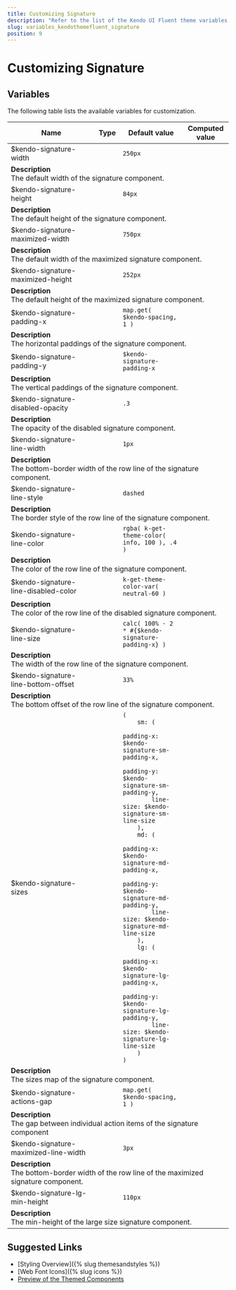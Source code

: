 ```yaml
---
title: Customizing Signature
description: "Refer to the list of the Kendo UI Fluent theme variables available for customization."
slug: variables_kendothemefluent_signature
position: 9
---
```


# Customizing Signature

## Variables

The following table lists the available variables for customization.

<table class="theme-variables">
    <colgroup>
    <col style="width: 200px; white-space:nowrap;" />
    <col />
    <col />
    <col />
</colgroup>
<thead>
    <tr>
        <th>Name</th>
        <th>Type</th>
        <th>Default value</th>
        <th>Computed value</th>
    </tr>
</thead>
<tbody>
        <tr>
    <td>$kendo-signature-width</td>
    <td></td>
    <td><code>250px</code></td>
    <td></td>
</tr>
<tr>
    <td colspan="4" class="theme-variables-description-container"><div><b>Description</b><div class="theme-variables-description">The default width of the signature component.</div></div>
    </td>
</tr>
<tr>
    <td>$kendo-signature-height</td>
    <td></td>
    <td><code>84px</code></td>
    <td></td>
</tr>
<tr>
    <td colspan="4" class="theme-variables-description-container"><div><b>Description</b><div class="theme-variables-description">The default height of the signature component.</div></div>
    </td>
</tr>
<tr>
    <td>$kendo-signature-maximized-width</td>
    <td></td>
    <td><code>750px</code></td>
    <td></td>
</tr>
<tr>
    <td colspan="4" class="theme-variables-description-container"><div><b>Description</b><div class="theme-variables-description">The default width of the maximized signature component.</div></div>
    </td>
</tr>
<tr>
    <td>$kendo-signature-maximized-height</td>
    <td></td>
    <td><code>252px</code></td>
    <td></td>
</tr>
<tr>
    <td colspan="4" class="theme-variables-description-container"><div><b>Description</b><div class="theme-variables-description">The default height of the maximized signature component.</div></div>
    </td>
</tr>
<tr>
    <td>$kendo-signature-padding-x</td>
    <td></td>
    <td><code>map.get( $kendo-spacing, 1 )</code></td>
    <td></td>
</tr>
<tr>
    <td colspan="4" class="theme-variables-description-container"><div><b>Description</b><div class="theme-variables-description">The horizontal paddings of the signature component.</div></div>
    </td>
</tr>
<tr>
    <td>$kendo-signature-padding-y</td>
    <td></td>
    <td><code>$kendo-signature-padding-x</code></td>
    <td></td>
</tr>
<tr>
    <td colspan="4" class="theme-variables-description-container"><div><b>Description</b><div class="theme-variables-description">The vertical paddings of the signature component.</div></div>
    </td>
</tr>
<tr>
    <td>$kendo-signature-disabled-opacity</td>
    <td></td>
    <td><code>.3</code></td>
    <td></td>
</tr>
<tr>
    <td colspan="4" class="theme-variables-description-container"><div><b>Description</b><div class="theme-variables-description">The opacity of the disabled signature component.</div></div>
    </td>
</tr>
<tr>
    <td>$kendo-signature-line-width</td>
    <td></td>
    <td><code>1px</code></td>
    <td></td>
</tr>
<tr>
    <td colspan="4" class="theme-variables-description-container"><div><b>Description</b><div class="theme-variables-description">The bottom-border width of the row line of the signature component.</div></div>
    </td>
</tr>
<tr>
    <td>$kendo-signature-line-style</td>
    <td></td>
    <td><code>dashed</code></td>
    <td></td>
</tr>
<tr>
    <td colspan="4" class="theme-variables-description-container"><div><b>Description</b><div class="theme-variables-description">The border style of the row line of the signature component.</div></div>
    </td>
</tr>
<tr>
    <td>$kendo-signature-line-color</td>
    <td></td>
    <td><code>rgba( k-get-theme-color( info, 100 ), .4 )</code></td>
    <td></td>
</tr>
<tr>
    <td colspan="4" class="theme-variables-description-container"><div><b>Description</b><div class="theme-variables-description">The color of the row line of the signature component.</div></div>
    </td>
</tr>
<tr>
    <td>$kendo-signature-line-disabled-color</td>
    <td></td>
    <td><code>k-get-theme-color-var( neutral-60 )</code></td>
    <td></td>
</tr>
<tr>
    <td colspan="4" class="theme-variables-description-container"><div><b>Description</b><div class="theme-variables-description">The color of the row line of the disabled signature component.</div></div>
    </td>
</tr>
<tr>
    <td>$kendo-signature-line-size</td>
    <td></td>
    <td><code>calc( 100% - 2 * #{$kendo-signature-padding-x} )</code></td>
    <td></td>
</tr>
<tr>
    <td colspan="4" class="theme-variables-description-container"><div><b>Description</b><div class="theme-variables-description">The width of the row line of the signature component.</div></div>
    </td>
</tr>
<tr>
    <td>$kendo-signature-line-bottom-offset</td>
    <td></td>
    <td><code>33%</code></td>
    <td></td>
</tr>
<tr>
    <td colspan="4" class="theme-variables-description-container"><div><b>Description</b><div class="theme-variables-description">The bottom offset of the row line of the signature component.</div></div>
    </td>
</tr>
<tr>
    <td>$kendo-signature-sizes</td>
    <td></td>
    <td><code>(
    sm: (
        padding-x: $kendo-signature-sm-padding-x,
        padding-y: $kendo-signature-sm-padding-y,
        line-size: $kendo-signature-sm-line-size
    ),
    md: (
        padding-x: $kendo-signature-md-padding-x,
        padding-y: $kendo-signature-md-padding-y,
        line-size: $kendo-signature-md-line-size
    ),
    lg: (
        padding-x: $kendo-signature-lg-padding-x,
        padding-y: $kendo-signature-lg-padding-y,
        line-size: $kendo-signature-lg-line-size
    )
)</code></td>
    <td></td>
</tr>
<tr>
    <td colspan="4" class="theme-variables-description-container"><div><b>Description</b><div class="theme-variables-description">The sizes map of the signature component.</div></div>
    </td>
</tr>
<tr>
    <td>$kendo-signature-actions-gap</td>
    <td></td>
    <td><code>map.get( $kendo-spacing, 1 )</code></td>
    <td></td>
</tr>
<tr>
    <td colspan="4" class="theme-variables-description-container"><div><b>Description</b><div class="theme-variables-description">The gap between individual action items of the signature component</div></div>
    </td>
</tr>
<tr>
    <td>$kendo-signature-maximized-line-width</td>
    <td></td>
    <td><code>3px</code></td>
    <td></td>
</tr>
<tr>
    <td colspan="4" class="theme-variables-description-container"><div><b>Description</b><div class="theme-variables-description">The bottom-border width of the row line of the maximized signature component.</div></div>
    </td>
</tr>
<tr>
    <td>$kendo-signature-lg-min-height</td>
    <td></td>
    <td><code>110px</code></td>
    <td></td>
</tr>
<tr>
    <td colspan="4" class="theme-variables-description-container"><div><b>Description</b><div class="theme-variables-description">The min-height of the large size signature component.</div></div>
    </td>
</tr>
</tbody>
</table>

## Suggested Links

* [Styling Overview]({% slug themesandstyles %})
* [Web Font Icons]({% slug icons %})
* [Preview of the Themed Components](../)

